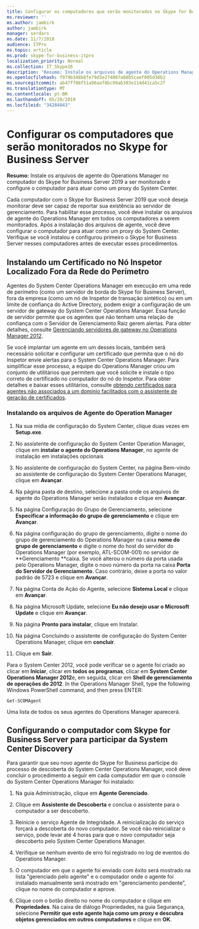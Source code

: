 ```yaml
---
title: Configurar os computadores que serão monitorados no Skype for Business Server
ms.reviewer: ''
ms.author: jambirk
author: jambirk
manager: serdars
ms.date: 11/7/2018
audience: ITPro
ms.topic: article
ms.prod: skype-for-business-itpro
localization_priority: Normal
ms.collection: IT_Skype16
description: 'Resumo: Instale os arquivos de agente do Operations Manager no computador do Skype for Business Server 2019 para ser monitorado e configure o computador para atuar como um proxy do System Center.'
ms.openlocfilehash: f979b348b8fe79d3e274007a08b5caef005d38b2
ms.sourcegitcommit: ab47ff88f51a96aaf8bc99a6303e114d41ca5c2f
ms.translationtype: MT
ms.contentlocale: pt-BR
ms.lasthandoff: 05/20/2019
ms.locfileid: "34284043"
---
```

# <a name="configure-the-skype-for-business-server-computers-that-will-be-monitored"></a>Configurar os computadores que serão monitorados no Skype for Business Server

**Resumo:** Instale os arquivos de agente do Operations Manager no computador do Skype for Business Server 2019 a ser monitorado e configure o computador para atuar como um proxy do System Center.

Cada computador com o Skype for Business Server 2019 que você deseja monitorar deve ser capaz de reportar sua existência ao servidor de gerenciamento. Para habilitar esse processo, você deve instalar os arquivos de agente do Operations Manager em todos os computadores a serem monitorados. Após a instalação dos arquivos de agente, você deve configurar o computador para atuar como um proxy do System Center. Verifique se você instalou e configurou primeiro o Skype for Business Server nesses computadores antes de executar esses procedimentos.

## <a name="installing-a-certificate-on-a-watcher-node-located-outside-the-perimeter-network"></a>Instalando um Certificado no Nó Inspetor Localizado Fora da Rede do Perímetro
<a name="watcher_node_outside"> </a>

Agentes do System Center Operations Manager em execução em uma rede de perímetro (como um servidor de borda do Skype for Business Server), fora da empresa (como um nó de Inspetor de transação sintético) ou em um limite de confiança do Active Directory, podem exigir a configuração de um servidor de gateway do System Center Operations Manager. Essa função de servidor permite que os agentes que não tenham uma relação de confiança com o Servidor de Gerenciamento Raiz gerem alertas. Para obter detalhes, consulte [Gerenciando servidores de gateway no Operations Manager 2012](https://technet.microsoft.com/en-us/library/hh212823.aspx).

Se você implantar um agente em um desses locais, também será necessário solicitar e configurar um certificado que permita que o nó do Inspetor envie alertas para o System Center Operations Manager. Para simplificar esse processo, a equipe do Operations Manager criou um conjunto de utilitários que permitem que você solicite e instale o tipo correto de certificado no computador do nó do Inspetor. Para obter detalhes e baixar esses utilitários, consulte [obtendo certificados para agentes não associados a um domínio facilitados com o assistente de geração de certificados](https://go.microsoft.com/fwlink/p/?LinkID=267421&amp;amp;clcid=0x409).

### <a name="installing-the-operation-manager-agent-files"></a>Instalando os arquivos de Agente do Operation Manager

1. Na sua mídia de configuração do System Center, clique duas vezes em **Setup.exe**.

2. No assistente de configuração do System Center Operation Manager, clique em **instalar o agente do Operations Manager**, no agente de instalação em instalações opcionais

3. No assistente de configuração do System Center, na página Bem-vindo ao assistente de configuração do System Center Operations Manager, clique em **Avançar**.

4. Na página pasta de destino, selecione a pasta onde os arquivos de agente do Operations Manager serão instalados e clique em **Avançar**.

5. Na página Configuração do Grupo de Gerenciamento, selecione **Especificar a informação do grupo de gerenciamento** e clique em **Avançar**.

6. Na página configuração do grupo de gerenciamento, digite o nome do grupo de gerenciamento do Operations Manager na caixa **nome do grupo de gerenciamento** e digite o nome do host do servidor do Operations Manager (por exemplo, ATL-SCOM-001) no servidor de **Gerenciamento **caixa. Se você alterou o número da porta usada pelo Operations Manager, digite o novo número da porta na caixa **Porta do Servidor de Gerenciamento**. Caso contrário, deixe a porta no valor padrão de 5723 e clique em **Avançar**.

7. Na página Conta de Ação do Agente, selecione **Sistema Local** e clique em **Avançar**.

8. Na página Microsoft Update, selecione **Eu não desejo usar o Microsoft Update** e clique em **Avançar**.

9. Na página **Pronto para instalar**, clique em Instalar.

10. Na página Concluindo o assistente de configuração do System Center Operations Manager, clique em **concluir**.

11. Clique em **Sair**.

Para o System Center 2012, você pode verificar se o agente foi criado ao clicar em **Iniciar**, clicar em **todos os programas**, clicar em **System Center Operations Manager 2012**e, em seguida, clicar em **Shell de gerenciamento de operações do 2012**. In the Operations Manager Shell, type the following Windows PowerShell command, and then press ENTER:
```
Get-SCOMAgent
```

Uma lista de todos os seus agentes do Operations Manager aparecerá.
## <a name="configuring-the-skype-for-business-server-computer-to-participate-in-system-center-discovery"></a>Configurando o computador com Skype for Business Server para participar da System Center Discovery
<a name="watcher_node_outside"> </a>

Para garantir que seu novo agente do Skype for Business participe do processo de descoberta do System Center Operations Manager, você deve concluir o procedimento a seguir em cada computador em que o console do System Center Operations Manager foi instalado:

1. Na guia Administração, clique em **Agente Gerenciado**.

2. Clique em **Assistente de Descoberta** e conclua o assistente para o computador a ser descoberto.

3. Reinicie o serviço Agente de Integridade. A reinicialização do serviço forçará a descoberta do novo computador. Se você não reinicializar o serviço, pode levar até 4 horas para que o novo computador seja descoberto pelo System Center Operations Manager.

4. Verifique se nenhum evento de erro foi registrado no log de eventos do Operations Manager.

5. O computador em que o agente foi enviado com êxito será mostrado na lista "gerenciado pelo agente" e o computador onde o agente foi instalado manualmente será mostrado em "gerenciamento pendente", clique no nome do computador e aprove.

6. Clique com o botão direito no nome do computador e clique em **Propriedades**. Na caixa de diálogo Propriedades, na guia Segurança, selecione **Permitir que este agente haja como um proxy e descubra objetos gerenciados em outros computadores** e clique em **OK**.


